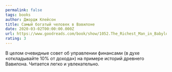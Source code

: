 ```yaml
---
permalink: false
tags: books
author: Джордж Клейсон
title: Самый богатый человек в Вавилоне
date: 2020-03-02T00:00:00.000Z
url: https://www.goodreads.com/book/show/1052.The_Richest_Man_in_Babylon
rating: 3
---
```

В целом очевидные совет об управлении финансами (в духе «откладывайте 10% от дохода») на примере историй древнего Вавилона. Читается легко и увлекательно.

